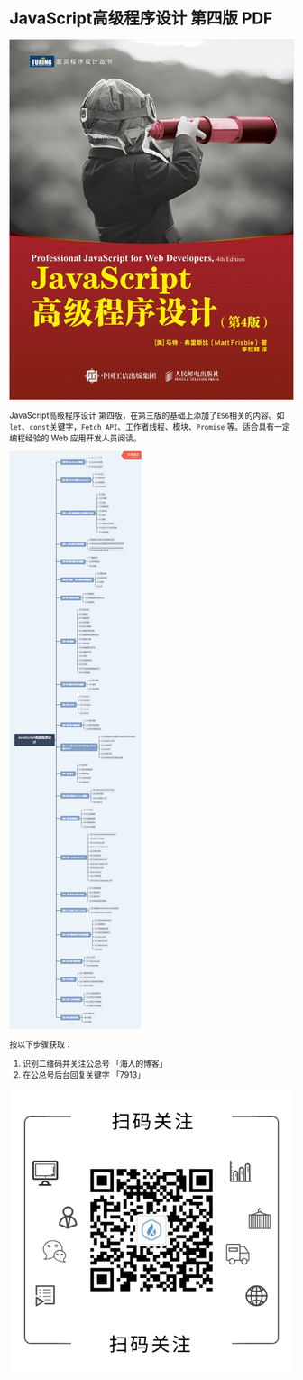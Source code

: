 # JavaScript高级程序设计 第四版 PDF

![在这里插入图片描述](https://github.com/hireny/Notes/blob/master/notes/books/images/JavaScript%E9%AB%98%E7%BA%A7%E7%A8%8B%E5%BA%8F%E8%AE%BE%E8%AE%A1%EF%BC%88%E7%AC%AC4%E7%89%88%EF%BC%89.jpg)

JavaScript高级程序设计 第四版，在第三版的基础上添加了`ES6`相关的内容。如`let`、`const`关键字，`Fetch API`、工作者线程、模块、`Promise` 等。适合具有一定编程经验的 Web 应用开发人员阅读。

![](https://github.com/hireny/Notes/blob/master/notes/books/images/JavaScript高级程序设计.png)

按以下步骤获取：

1. 识别二维码并关注公总号 「海人的博客」 
2. 在公总号后台回复关键字 「7913」


![在这里插入图片描述](https://github.com/hireny/Notes/blob/master/assets/AccountsCode.png)

